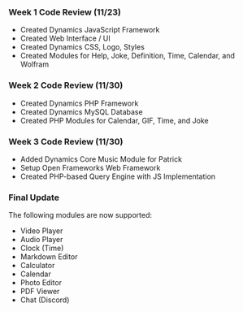 ### Week 1 Code Review (11/23)

- Created Dynamics JavaScript Framework
- Created Web Interface / UI
- Created Dynamics CSS, Logo, Styles
- Created Modules for Help, Joke, Definition, Time, Calendar, and Wolfram

### Week 2 Code Review (11/30)

- Created Dynamics PHP Framework
- Created Dynamics MySQL Database
- Created PHP Modules for Calendar, GIF, Time, and Joke

### Week 3 Code Review (11/30)

- Added Dynamics Core Music Module for Patrick
- Setup Open Frameworks Web Framework
- Created PHP-based Query Engine with JS Implementation

### Final Update

The following modules are now supported:
- Video Player
- Audio Player
- Clock (Time)
- Markdown Editor
- Calculator
- Calendar
- Photo Editor
- PDF Viewer
- Chat (Discord)
